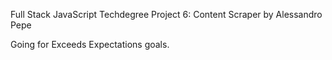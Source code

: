 Full Stack JavaScript Techdegree Project 6: Content Scraper by Alessandro Pepe

Going for Exceeds Expectations goals.
